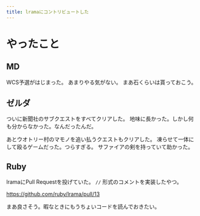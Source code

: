 ```yaml
---
title: lramaにコントリビュートした
---
```


# やったこと

## MD

WCS予選がはじまった。
あまりやる気がない。
まあ石くらいは貰っておこう。

## ゼルダ

ついに新聞社のサブクエストをすべてクリアした。
地味に長かった。しかし何も分からなかった。なんだったんだ。

あとウオトリー村のマモノを追い払うクエストもクリアした。
凍らせて一体にして殴るゲームだった。つらすぎる。
サファイアの剣を持っていて助かった。

## Ruby

lramaにPull Requestを投げていた。
`//` 形式のコメントを実装したやつ。

<https://github.com/ruby/lrama/pull/13>

まあ良さそう。暇なときにもうちょいコードを読んでおきたい。
